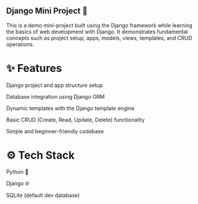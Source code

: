 ## Django Mini Project 🚀
This is a demo mini-project built using the Django framework while learning the basics of web development with Django.
It demonstrates fundamental concepts such as project setup, apps, models, views, templates, and CRUD operations.

# ✨ Features
Django project and app structure setup

Database integration using Django ORM

Dynamic templates with the Django template engine

Basic CRUD (Create, Read, Update, Delete) functionality

Simple and beginner-friendly codebase

# ⚙️ Tech Stack
Python 🐍

Django 🌐

SQLite (default dev database)
